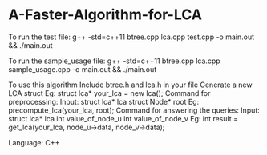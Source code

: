 # A-Faster-Algorithm-for-LCA

To run the test file:
g++ -std=c++11 btree.cpp lca.cpp test.cpp -o main.out && ./main.out
  
To run the sample_usage file:
g++ -std=c++11 btree.cpp lca.cpp sample_usage.cpp -o main.out && ./main.out
  
To use this algorithm
Include btree.h and lca.h in your file
Generate a new LCA struct
Eg: struct lca* your_lca = new lca();
Command for preprocessing:
Input: 
struct lca* lca
struct Node* root
Eg: precompute_lca(your_lca, root);
Command for answering the queries:
Input: 
struct lca* lca
int value_of_node_u
int value_of_node_v
Eg: int result = get_lca(your_lca, node_u->data, node_v->data);
    
Language:
C++
